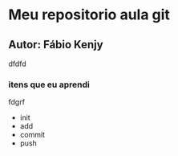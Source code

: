 # Meu repositorio aula git
## Autor: Fábio Kenjy

dfdfd   
<h3> itens que eu aprendi </h3>
fdgrf
<ul>
    <li>init</li>
    <li>add</li>
    <li>commit</li>
    <li>push</li>    
<ul>

